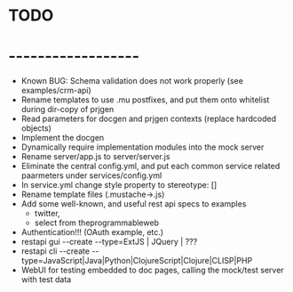 # TODO

# ------------------
- Known BUG: Schema validation does not work properly (see examples/crm-api)
- Rename templates to use .mu postfixes, and put them onto whitelist during dir-copy of prjgen
- Read parameters for docgen and prjgen contexts (replace hardcoded objects)
- Implement the docgen
- Dynamically require implementation modules into the mock server
- Rename server/app.js to server/server.js
- Eliminate the central config.yml, and put each common service related paarmeters under services/config.yml
- In service.yml change style property to stereotype: []
- Rename template files (.mustache->.js)
- Add some well-known, and useful rest api specs to examples
  - twitter,
  - select from theprogrammableweb
- Authentication!!! (OAuth example, etc.)
- restapi gui --create --type=ExtJS | JQuery | ???
- restapi cli --create --type=JavaScript|Java|Python|ClojureScript|Clojure|CLISP|PHP
- WebUI for testing embedded to doc pages, calling the mock/test server with test data